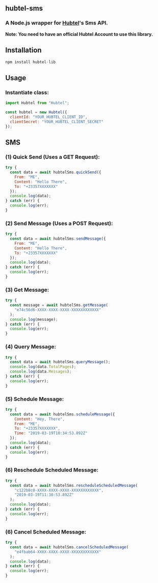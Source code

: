 ## hubtel-sms

### A Node.js wrapper for [Hubtel](https://hubtel.com/)'s Sms API.

**Note: You need to have an official Hubtel Account to use this library.**

## Installation

```javascript
npm install hubtel-lib
```

## Usage

### Instantiate class:

```javascript
import Hubtel from "Hubtel";

const hubtel = new Hubtel({
  clientId: "YOUR_HUBTEL_CLIENT_ID",
  clientSecret: "YOUR_HUBTEL_CLIENT_SECRET"
});
```

## SMS

### (1) Quick Send (Uses a GET Request):

```javascript
try {
  const data = await hubtelSms.quickSend({
    From: "ME",
    Content: "Hello There",
    To: "+23357XXXXXXX"
  });
  console.log(data);
} catch (err) {
  console.log(err);
}
```

### (2) Send Message (Uses a POST Request):

```javascript
try {
  const data = await hubtelSms.sendMessage({
    From: "ME",
    Content: "Hello There",
    To: "+23357XXXXXXX"
  });
  console.log(data);
} catch (err) {
  console.log(err);
}
```

### (3) Get Message:

```javascript
try {
  const message = await hubtelSms.getMessage(
    "e74c56d6-XXXX-XXXX-XXXX-XXXXXXXXXXXX"
  );
  console.log(message);
} catch (err) {
  console.log(err);
}
```

### (4) Query Message:

```javascript
try {
  const data = await hubtelSms.queryMessage();
  console.log(data.TotalPages);
  console.log(data.Messages);
} catch (err) {
  console.log(err);
}
```

### (5) Schedule Message:

```javascript
try {
  const data = await hubtelSms.scheduleMessage({
    Content: "Hey, There",
    From: "ME",
    To: "+23357XXXXXXX",
    Time: "2019-03-19T10:34:53.892Z"
  });
  console.log(data);
} catch (err) {
  console.log(err);
}
```

### (6) Reschedule Scheduled Message:

```javascript
try {
  const data = await hubtelSms.rescheduleScheduledMessage(
    "c122b8c0-XXXX-XXXX-XXXX-XXXXXXXXXXXX",
    "2019-03-19T11:30:53.892Z"
  );
  console.log(data);
} catch (err) {
  console.log(err);
}
```

### (6) Cancel Scheduled Message:

```javascript
try {
  const data = await hubtelSms.cancelScheduledMessage(
    "e4fbab64-XXXX-XXXX-XXXX-XXXXXXXXXXXX"
  );
  console.log(data);
} catch (err) {
  console.log(err);
}
```
